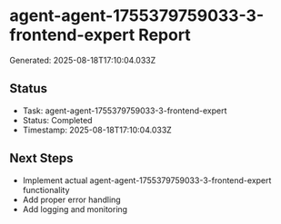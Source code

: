 # agent-agent-1755379759033-3-frontend-expert Report

Generated: 2025-08-18T17:10:04.033Z

## Status
- Task: agent-agent-1755379759033-3-frontend-expert
- Status: Completed
- Timestamp: 2025-08-18T17:10:04.033Z

## Next Steps
- Implement actual agent-agent-1755379759033-3-frontend-expert functionality
- Add proper error handling
- Add logging and monitoring
